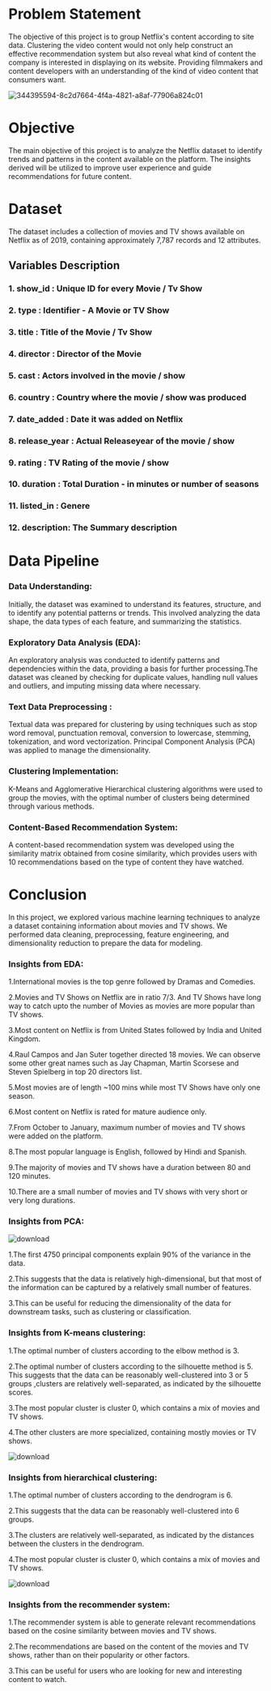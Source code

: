# Problem Statement
The objective of this project is to group Netflix's content according to site data. Clustering the video content would not only help construct an effective recommendation system but also reveal what kind of content the company is interested in displaying on its website. Providing filmmakers and content developers with an understanding of the kind of video content that consumers want.


![344395594-8c2d7664-4f4a-4821-a8af-77906a824c01](https://github.com/user-attachments/assets/1753a7cd-2d97-4074-82fd-1d35b0006500)

# Objective
The main objective of this project is to analyze the Netflix dataset to identify trends and patterns in the content available on the platform. The insights derived will be utilized to improve user experience and guide recommendations for future content.

# Dataset 
The dataset includes a collection of movies and TV shows available on Netflix as of 2019, containing approximately 7,787 records and 12 attributes.
## Variables Description
### 1. show_id : Unique ID for every Movie / Tv Show

### 2. type : Identifier - A Movie or TV Show

### 3. title : Title of the Movie / Tv Show

### 4. director : Director of the Movie

### 5. cast : Actors involved in the movie / show

### 6. country : Country where the movie / show was produced

### 7. date_added : Date it was added on Netflix

### 8. release_year : Actual Releaseyear of the movie / show

### 9. rating : TV Rating of the movie / show

### 10. duration : Total Duration - in minutes or number of seasons

### 11. listed_in : Genere

### 12. description: The Summary description

# Data Pipeline
### Data Understanding: 
Initially, the dataset was examined to understand its features, structure, and to identify any potential patterns or trends. This involved analyzing the data shape, the data types of each feature, and summarizing the statistics.

### Exploratory Data Analysis (EDA):

An exploratory analysis was conducted to identify patterns and dependencies within the data, providing a basis for further processing.The dataset was cleaned by checking for duplicate values, handling null values and outliers, and imputing missing data where necessary.

### Text Data Preprocessing : 
Textual data was prepared for clustering by using techniques such as stop word removal, punctuation removal, conversion to lowercase, stemming, tokenization, and word vectorization. Principal Component Analysis (PCA) was applied to manage the dimensionality.

### Clustering Implementation: 
K-Means and Agglomerative Hierarchical clustering algorithms were used to group the movies, with the optimal number of clusters being determined through various methods.

### Content-Based Recommendation System:
A content-based recommendation system was developed using the similarity matrix obtained from cosine similarity, which provides users with 10 recommendations based on the type of content they have watched.

# Conclusion
In this project, we explored various machine learning techniques to analyze a dataset containing information about movies and TV shows. We performed data cleaning, preprocessing, feature engineering, and dimensionality reduction to prepare the data for modeling.

### Insights from EDA:

1.International movies is the top genre followed by Dramas and Comedies.

2.Movies and TV Shows on Netflix are in ratio 7/3. And TV Shows have long way to catch upto the number of Movies as movies are more popular than TV shows.

3.Most content on Netflix is from United States followed by India and United Kingdom.

4.Raul Campos and Jan Suter together directed 18 movies. We can observe some other great names such as Jay Chapman, Martin Scorsese and Steven Spielberg in top 20 directors list.

5.Most movies are of length ~100 mins while most TV Shows have only one season.

6.Most content on Netflix is rated for mature audience only.

7.From October to January, maximum number of movies and TV shows were added on the platform.

8.The most popular language is English, followed by Hindi and Spanish.

9.The majority of movies and TV shows have a duration between 80 and 120 minutes.

10.There are a small number of movies and TV shows with very short or very long durations.

### Insights from PCA:

![download](https://github.com/user-attachments/assets/044f2203-80e3-43b6-ba0e-e89b7daef867)

1.The first 4750 principal components explain 90% of the variance in the data.

2.This suggests that the data is relatively high-dimensional, but that most of the information can be captured by a relatively small number of features.

3.This can be useful for reducing the dimensionality of the data for downstream tasks, such as clustering or classification.

### Insights from K-means clustering:

1.The optimal number of clusters according to the elbow method is 3.

2.The optimal number of clusters according to the silhouette method is 5. This suggests that the data can be reasonably well-clustered into 3 or 5 groups ,clusters are relatively well-separated, as 
indicated by the silhouette scores.

3.The most popular cluster is cluster 0, which contains a mix of movies and TV shows.

4.The other clusters are more specialized, containing mostly movies or TV shows.

![download](https://github.com/user-attachments/assets/de2bd801-3b36-4ea7-a15d-fea24031b93b)

### Insights from hierarchical clustering:

1.The optimal number of clusters according to the dendrogram is 6.

2.This suggests that the data can be reasonably well-clustered into 6 groups.

3.The clusters are relatively well-separated, as indicated by the distances between the clusters in the dendrogram.

4.The most popular cluster is cluster 0, which contains a mix of movies and TV shows.

![download](https://github.com/user-attachments/assets/5aed1d30-23b9-42f6-8545-24e295be83c7)

### Insights from the recommender system:

1.The recommender system is able to generate relevant recommendations based on the cosine similarity between movies and TV shows.

2.The recommendations are based on the content of the movies and TV shows, rather than on their popularity or other factors.

3.This can be useful for users who are looking for new and interesting content to watch.


